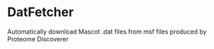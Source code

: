 DatFetcher
==========

Automatically download Mascot .dat files from msf files produced by Proteome Discoverer
